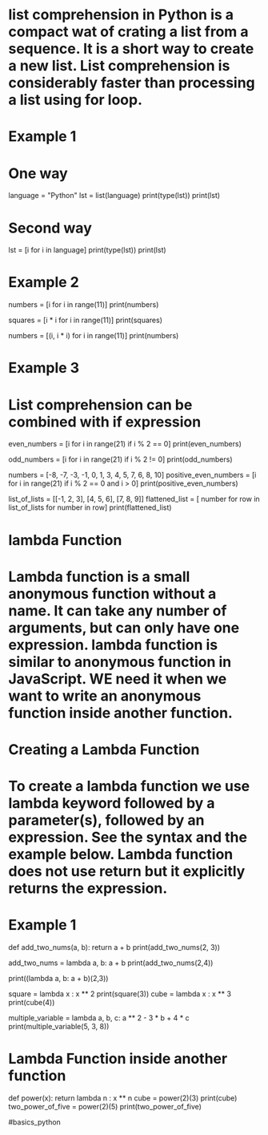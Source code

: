 # list comprehension in Python is a compact wat of crating a list from a sequence. It is a short way to create a new list. List comprehension is considerably faster than processing a list using for loop.

# Example 1

# One way
language = "Python"
lst = list(language)
print(type(lst))
print(lst)

# Second way
lst = [i for i in language]
print(type(lst))
print(lst)

# Example 2

numbers = [i for i in range(11)]
print(numbers)

squares = [i * i for i in range(11)]
print(squares)

numbers = [(i, i * i) for i in range(11)]
print(numbers)

# Example 3 
# List comprehension can be combined with if expression

even_numbers = [i for i in range(21) if i % 2 == 0]
print(even_numbers)

odd_numbers = [i for i in range(21) if i % 2 != 0]
print(odd_numbers)

numbers = [-8, -7, -3, -1, 0, 1, 3, 4, 5, 7, 6, 8, 10]
positive_even_numbers = [i for i in range(21) if i % 2 == 0 and i > 0]
print(positive_even_numbers)

list_of_lists = [[-1, 2, 3], [4, 5, 6], [7, 8, 9]]
flattened_list = [ number for row in list_of_lists for number in row]
print(flattened_list)

# lambda Function
# Lambda function is a small anonymous function without a name. It can take any number of arguments, but can only have one expression. lambda function is similar to anonymous function in JavaScript. WE need it when we want to write an anonymous function inside another function.

# Creating a Lambda Function 
# To create a lambda function we use lambda keyword followed by a parameter(s), followed by an expression. See the syntax and the example below. Lambda function does not use return but it explicitly returns the expression.

# Example 1

def add_two_nums(a, b):
    return a + b
print(add_two_nums(2, 3))

add_two_nums = lambda a, b: a + b 
print(add_two_nums(2,4))

print((lambda a, b: a + b)(2,3))

square = lambda x : x ** 2
print(square(3))
cube = lambda x : x ** 3
print(cube(4))

multiple_variable = lambda a, b, c: a ** 2 - 3 * b + 4 * c
print(multiple_variable(5, 3, 8))

# Lambda Function inside another function

def power(x):
    return lambda n : x ** n
cube = power(2)(3)
print(cube)
two_power_of_five = power(2)(5)
print(two_power_of_five)


#basics_python
